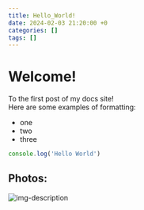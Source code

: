 ```yaml
---
title: Hello_World!
date: 2024-02-03 21:20:00 +0
categories: []
tags: []
---
```

# Welcome!
To the first post of my docs site!\
Here are some examples of formatting:
* one
* two
* three
```javascript
console.log('Hello World')
```
## Photos:
![img-description](..\assets\img\test\waterfall.png)